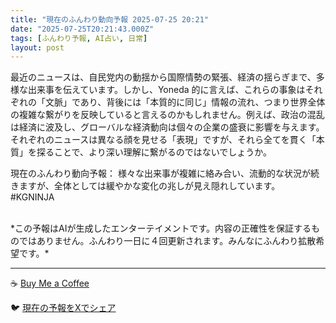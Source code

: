 ```yaml
---
title: "現在のふんわり動向予報 2025-07-25 20:21"
date: "2025-07-25T20:21:43.000Z"
tags: [ふんわり予報, AI占い, 日常]
layout: post
---
```


最近のニュースは、自民党内の動揺から国際情勢の緊張、経済の揺らぎまで、多様な出来事を伝えています。しかし、Yoneda 的に言えば、これらの事象はそれぞれの「文脈」であり、背後には「本質的に同じ」情報の流れ、つまり世界全体の複雑な繋がりを反映していると言えるのかもしれません。例えば、政治の混乱は経済に波及し、グローバルな経済動向は個々の企業の盛衰に影響を与えます。それぞれのニュースは異なる顔を見せる「表現」ですが、それら全てを貫く「本質」を探ることで、より深い理解に繋がるのではないでしょうか。


現在のふんわり動向予報：
様々な出来事が複雑に絡み合い、流動的な状況が続きますが、全体としては緩やかな変化の兆しが見え隠れしています。 #KGNINJA

<br>
*この予報はAIが生成したエンターテイメントです。内容の正確性を保証するものではありません。ふんわり一日に４回更新されます。みんなにふんわり拡散希望です。*

---
☕️ [Buy Me a Coffee](https://www.buymeacoffee.com/kgninja)

🐦 [現在の予報をXでシェア](https://twitter.com/intent/tweet?text=%E7%8F%BE%E5%9C%A8%E3%81%AE%E3%81%B5%E3%82%93%E3%82%8F%E3%82%8A%E4%BA%88%E5%A0%B1%3A%20%E3%80%8C%E6%9C%80%E8%BF%91%E3%81%AE%E3%83%8B%E3%83%A5%E3%83%BC%E3%82%B9%E3%81%AF%E3%80%81%E8%87%AA%E6%B0%91%E5%85%9A%E5%86%85%E3%81%AE%E5%8B%95%E6%8F%BA%E3%81%8B%E3%82%89%E5%9B%BD%E9%9A%9B%E6%83%85%E5%8B%A2%E3%81%AE%E7%B7%8A%E5%BC%B5%E3%80%81%E7%B5%8C%E6%B8%88%E3%81%AE%E6%8F%BA%E3%82%89%E3%81%8E%E3%81%BE%E3%81%A7%E3%80%81%E5%A4%9A%E6%A7%98%E3%81%AA%E5%87%BA%E6%9D%A5%E4%BA%8B%E3%82%92%E4%BC%9D%E3%81%88%E3%81%A6%E3%81%84%E3%81%BE%E3%81%99%E3%80%82%E3%80%8D%23KGNINJA%20%E7%B6%9A%E3%81%8D%E3%81%AF%E3%83%96%E3%83%AD%E3%82%B0%E3%81%A7%EF%BC%81%F0%9F%91%87&url=https%3A%2F%2Fkg-ninja.github.io%2FFunwariyoso%2F)
